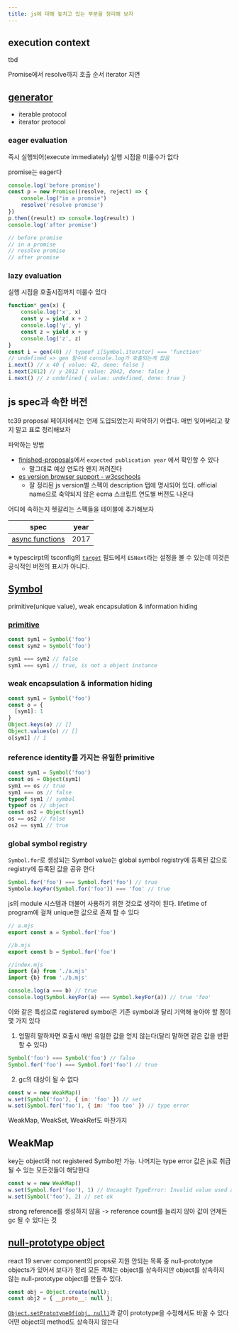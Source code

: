 ```yaml
---
title: js에 대해 놓치고 있는 부분을 정리해 보자
---
```

## execution context
tbd

Promise에서 resolve까지 호출 순서
iterator 지연
## [generator](https://developer.mozilla.org/en-US/docs/Web/JavaScript/Reference/Global_Objects/Generator)
- iterable protocol
- iterator protocol 

### eager evaluation
즉시 실행되어(execute immediately) 실행 시점을 미룰수가 없다

promise는 eager다
```js
console.log('before promise')
const p = new Promise((resolve, reject) => {
	console.log("in a promsie")
	resolve('resolve promise')
})
p.then((result) => console.log(result) )
console.log('after promise')

// before promise
// in a promise
// resolve promise
// after promise
```
### lazy evaluation
실행 시점을 호출시점까지 미룰수 있다
```js
function* gen(x) {
	console.log('x', x)
	const y = yield x + 2
	console.log('y', y)
	const z = yield x + y
	console.log('z', z)
}
const i = gen(40) // typeof i[Symbol.iterator] === 'function'
// undefined => gen 함수내 console.log가 호출되는게 없음
i.next() // x 40 { value: 42, done: false }
i.next(2012) // y 2012 { value: 2042, done: false }
i.next() // z undefined { value: undefined, done: true }
```

## js spec과 속한 버전
tc39 proposal 페이지에서는 언제 도입되었는지 파악하기 어렵다.  매번 잊어버리고 찾지 말고 표로 정리해보자

파악하는 방법
-  [finished-proposals](https://github.com/tc39/proposals/blob/main/finished-proposals.md)에서 `expected publication year` 에서 확인할 수 있다
	- 말그대로 예상 연도라 왠지 꺼려진다
- [es version browser support - w3cschools](https://www.w3schools.com/js/js_versions.asp)
	- 잘 정리된 js version별 스펙이 description 탭에 명시되어 있다. official name으로 축약되지 않은 ecma 스크립트 연도별 버전도 나온다

어디에 속하는지 헷갈리는 스펙들을 테이블에 추가해보자

| spec                                                            | year |
| --------------------------------------------------------------- | ---- |
| [async functions](https://github.com/tc39/proposal-async-await) | 2017 |

※ typescirpt의 tsconfig의 [`target`](https://www.typescriptlang.org/tsconfig/#target) 필드에서 `ESNext`라는 설정을 볼 수 있는데 이것은 공식적인 버전의 표시가 아니다. 

## [Symbol](https://developer.mozilla.org/en-US/docs/Web/JavaScript/Reference/Global_Objects/Symbol)
primitive(unique value), weak encapsulation & information hiding
###  [primitive](https://developer.mozilla.org/en-US/docs/Glossary/Primitive)
```js
const sym1 = Symbol('foo')
const sym2 = Symbol('foo')

sym1 === sym2 // false
sym1 === sym1 // true, is not a object instance
```
### weak encapsulation & information hiding
```js
const sym1 = Symbol('foo')
const o = {
  [sym1]: 1
}
Object.keys(o) // []
Object.values(o) // []
o[sym1] // 1
```

### reference identity를 가지는 유일한 primitive
```js
const sym1 = Symbol('foo')
const os = Object(sym1)
sym1 == os // true
sym1 === os // false
typeof sym1 // symbol
typeof os // object
const os2 = Object(sym1)
os == os2 // false
os2 == sym1 // true
```

### global symbol registry
`Symbol.for`로 생성되는 Symbol value는 global symbol registry에 등록된 값으로 registry에 등록된 값을 공유 한다
```js
Symbol.for('foo') === Symbol.for('foo') // true
Symbole.keyFor(Symbol.for('foo')) === 'foo' // true
```

js의 module 시스템과 더불어 사용하기 위한 것으로 생각이 된다. lifetime of program에 걸쳐 unique한 값으로 존재 할 수 있다

```js
// a.mjs
export const a = Symbol.for('foo')

//b.mjs
export const b = Symbol.for('foo')

//index.mjs
import {a} from './a.mjs'
import {b} from './b.mjs'

console.log(a === b) // true
console.log(Symbol.keyFor(a) === Symbol.keyFor(a)) // true 'foo'
```

이와 같은 특성으로 registered symbol은 기존 symbol과 달리 기억해 놓아야 할 점이 몇 가지 있다
1. 엄밀히 말하자면 호출시 매번 유일한 값을 얻지 않는다(달리 말하면 같은 값을 반환할 수 있다)
```js
Symbol('foo') === Symbol('foo') // false
Symbol.for('foo') === Symbol.for('foo') // true
```
2. gc의 대상이 될 수 없다
```js
const w = new WeakMap()
w.set(Symbol('foo'), { im: 'foo' }) // set
w.set(Symbol.for('foo'), { im: 'foo too' }) // type error
```
WeakMap, WeakSet, WeakRef도 마찬가지

## WeakMap
key는 object와 not registered Symbol만 가능. 나머지는 type error
값은 js로 취급될 수 있는 모든것들이 해당한다
```js
const w = new WeakMap()
w.set(Symbol.for('foo'), 1) // Uncaught TypeError: Invalid value used as weak map key
w.set(Symbol('foo'), 2) // set ok
```
strong reference를 생성하지 않음 -> reference count를 늘리지 않아 값이 언제든 gc 될 수 있다는 것

## [null-prototype object](https://developer.mozilla.org/en-US/docs/Web/JavaScript/Reference/Global_Objects/Object#null-prototype_objects)
react 19 server component의 props로 지원 안되는 목록 중  null-prototype objects가 있어서 보다가 정리
모든 객체는 object를 상속하지만 object를 상속하지 않는 null-prototype object를 만들수 있다.
```js
const obj = Object.create(null);
const obj2 = { __proto__: null };

```
[`Object.setPrototypeOf(obj, null)`](https://developer.mozilla.org/en-US/docs/Web/JavaScript/Reference/Global_Objects/Object/setPrototypeOf)과 같이 prototype을 수정해서도 바꿀 수 있다
 어떤 object의 method도 상속하지 않는다